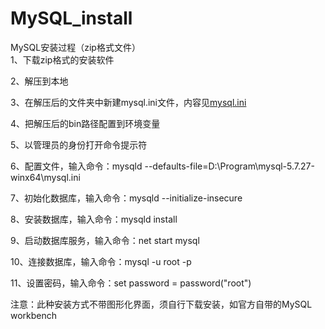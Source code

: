 # MySQL_install
MySQL安装过程（zip格式文件）  
1、下载zip格式的安装软件

2、解压到本地

3、在解压后的文件夹中新建mysql.ini文件，内容见[mysql.ini](mysql.ini)

4、把解压后的bin路径配置到环境变量

5、以管理员的身份打开命令提示符

6、配置文件，输入命令：mysqld --defaults-file=D:\Program\mysql-5.7.27-winx64\mysql.ini

7、初始化数据库，输入命令：mysqld --initialize-insecure

8、安装数据库，输入命令：mysqld install

9、启动数据库服务，输入命令：net start mysql

10、连接数据库，输入命令：mysql -u root -p

11、设置密码，输入命令：set password = password("root")

注意：此种安装方式不带图形化界面，须自行下载安装，如官方自带的MySQL workbench

